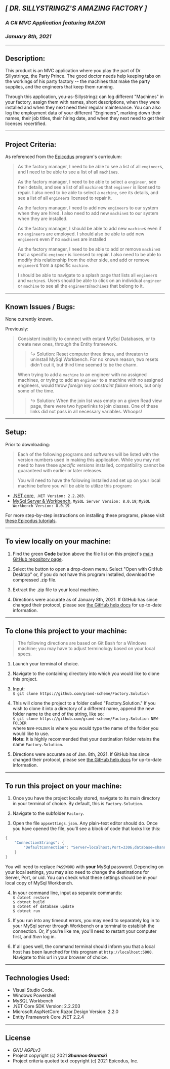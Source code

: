 ## _[ DR. SILLYSTRINGZ'S AMAZING FACTORY ]_  

### _A C# MVC Application featuring RAZOR_

### _January 8th, 2021_  
----------------------
Description:
----------------------
This product is an MVC application where you play the part of Dr Sillystringz, the Party Prince. The good doctor needs help keeping tabs on the workings of his party factory -- the machines that make the party supplies, and the engineers that keep them running. 

Through this application, you-as-Sillystringz can log different "Machines" in your factory, assign them with names, short descriptions, when they were installed and when they next need their regular maintenance. You can also log the employment data of your different "Engineers", marking down their names, their job titles, their hiring date, and when they next need to get their licenses recertified. 

----------------------
Project Criteria:  
----------------------

As referenced from the [Epicodus](https://epicodus.com) program's curriculum:  


>    As the factory manager, I need to be able to see a list of all `engineer`s, and I need to be able to see a list of all `machine`s.
> 
>    As the factory manager, I need to be able to select a `engineer`, see their details, and see a list of all `machine`s that `engineer` is licensed to repair. I also need to be able to select a `machine`, see its details, and see a list of all `engineer`s licensed to repair it.
> 
>    As the factory manager, I need to add new `engineer`s to our system when they are hired. I also need to add new `machine`s to our system when they are installed.
> 
>    As the factory manager, I should be able to add new `machine`s even if no `engineer`s are employed. I should also be able to add new `engineer`s even if no `machine`s are installed
> 
>    As the factory manager, I need to be able to add or remove `machine`s that a specific `engineer` is licensed to repair. I also need to be able to modify this relationship from the other side, and add or remove `engineer`s from a specific `machine`.
> 
>    I should be able to navigate to a splash page that lists all `engineer`s and `machine`s. Users should be able to click on an individual `engineer` or `machine` to see all the `engineer`s/`machine`s that belong to it.

-------------------------------
Known Issues / Bugs:
----------------------
None currently known.

Previously:
> Consistent inability to connect with extant MySql Databases, or to create new ones, through the Entity framework.
>> ↪ Solution: Reset computer three times, and threaten to uninstall MySql Workbench. For no known reason, two resets didn't cut it, but third time seemed to be the charm.
>
> When trying to add a `machine` to an engineer with no assigned machines, or trying to add an `engineer` to a machine with no assigned engineers, would throw _foreign key constraint failure_ errors, but only some of the time.
>> ↪ Solution: When the join list was empty on a given Read view page, there were two hyperlinks to join classes. One of these links did not pass in all necessary variables. Whoops!
-------------------------------
Setup:
----------------------

 Prior to downloading:
> Each of the following programs and softwares will be listed with the version numbers used in making this application. While you may not need to have these _specific_ versions installed, compatibility cannot be guaranteed with earlier or later releases.
>
> You will need to have the following installed and set up on your local machine before you will be able to utilize this program:
- [.NET core](https://dotnet.microsoft.com/download/dotnet-core/2.2), `.NET Version: 2.2.203`.
- [MySql Server & Workbench](https://dev.mysql.com/downloads/), `MySQL Server Version: 8.0.19`; `MySQL Workbench Version: 8.0.19`

For more step-by-step instructions on installing these programs, please visit [these Epicodus tutorials](https://www.learnhowtoprogram.com/c-and-net/getting-started-with-c).

----------------------
To view locally on your machine:  
----------------------
1. Find the green **Code** button above the file list on this project's [main GitHub repository page](https://github.com/grand-scheme/Factory.Solution).

2. Select the button to open a drop-down menu. Select "Open with GitHub Desktop" or, if you do not have this program installed, download the compressed .zip file.

3. Extract the .zip file to your local machine.

4. Directions were accurate as of January 8th, 2021. If GitHub has since changed their protocol, please see [the GitHub help docs](https://docs.github.com/en) for up-to-date information.

----------------------
To clone this project to your machine: 
----------------------
> The following directions are based on Git Bash for a Windows machine; you may have to adjust terminology based on your local specs.
1. Launch your terminal of choice. 

2. Navigate to the containing directory into which you would like to clone this project.

3. Input:\
`$ git clone https://github.com/grand-scheme/Factory.Solution`

4. This will clone the project to a folder called "Factory.Solution." If you wish to clone it into a directory of a different name, append the new folder name to the end of the string, like so:\
`$ git clone https://github.com/grand-scheme/Factory.Solution NEW-FOLDER`\
where `NEW-FOLDER` is where you would type the name of the folder you would like to use.\
**Note:** It is highly recommended that your destination folder retains the name `Factory.Solution`.  

5. Directions were accurate as of Jan. 8th, 2021. If GitHub has since changed their protocol, please see [the GitHub help docs](https://docs.github.com/en) for up-to-date information.

----------------------
To run this project on your machine:
----------------------
1. Once you have the project locally stored, navigate to its main directory in your terminal of choice. By default, this is `Factory.Solution`.

2. Navigate to the subfolder `Factory`.

3. Open the file `appsettings.json`. Any plain-text editor should do. Once you have opened the file, you'll see a block of code that looks like this:
```csharp
{
	"ConnectionStrings": {
		"DefaultConnection": "Server=localhost;Port=3306;database=shannon_grantski;uid=root;pwd=PASSWORD;"
	}
}
```
You will need to replace `PASSWORD` with **your** MySql password. Depending on your local settings, you may also need to change the destinations for Server, Port, or uid. You can check what these settings should be in your local copy of MySql Workbench.

4. In your command line, input as separate commands:\
`$ dotnet restore`\
`$ dotnet build`\
`$ dotnet ef database update`\
`$ dotnet run`

5. If you run into any timeout errors, you may need to separately log in to your MySql server through Workbench or a terminal to establish the connection. Or, if you're like me, you'll need to restart your computer first, and _then_ log in.

6. If all goes well, the command terminal should inform you that a local host has been launched for this program at `http://localhost:5000`. Navigate to this url in your browser of choice. 
-------------------------------
Technologies Used:  
-------------------------------
- Visual Studio Code.
- Windows Powershell
- MySQL Workbench
- .NET Core SDK Version: 2.2.203
- Microsoft.AspNetCore.Razor.Design Version: 2.2.0
- Entity Framework Core .NET 2.2.4
-------------------------------
License
-------------------------------
- _GNU AGPLv3_  
- Project copyright (c) 2021 **_Shannon Grantski_**  
- Project criteria quoted text copyright (c) 2021 Epicodus, Inc.